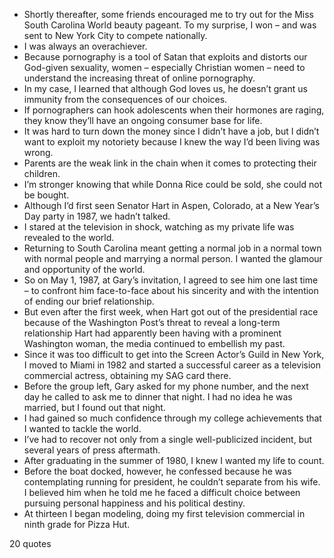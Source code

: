  - Shortly thereafter, some friends encouraged me to try out for the Miss South Carolina World beauty pageant. To my surprise, I won – and was sent to New York City to compete nationally.
 - I was always an overachiever.
 - Because pornography is a tool of Satan that exploits and distorts our God-given sexuality, women – especially Christian women – need to understand the increasing threat of online pornography.
 - In my case, I learned that although God loves us, he doesn’t grant us immunity from the consequences of our choices.
 - If pornographers can hook adolescents when their hormones are raging, they know they’ll have an ongoing consumer base for life.
 - It was hard to turn down the money since I didn’t have a job, but I didn’t want to exploit my notoriety because I knew the way I’d been living was wrong.
 - Parents are the weak link in the chain when it comes to protecting their children.
 - I’m stronger knowing that while Donna Rice could be sold, she could not be bought.
 - Although I’d first seen Senator Hart in Aspen, Colorado, at a New Year’s Day party in 1987, we hadn’t talked.
 - I stared at the television in shock, watching as my private life was revealed to the world.
 - Returning to South Carolina meant getting a normal job in a normal town with normal people and marrying a normal person. I wanted the glamour and opportunity of the world.
 - So on May 1, 1987, at Gary’s invitation, I agreed to see him one last time – to confront him face-to-face about his sincerity and with the intention of ending our brief relationship.
 - But even after the first week, when Hart got out of the presidential race because of the Washington Post’s threat to reveal a long-term relationship Hart had apparently been having with a prominent Washington woman, the media continued to embellish my past.
 - Since it was too difficult to get into the Screen Actor’s Guild in New York, I moved to Miami in 1982 and started a successful career as a television commercial actress, obtaining my SAG card there.
 - Before the group left, Gary asked for my phone number, and the next day he called to ask me to dinner that night. I had no idea he was married, but I found out that night.
 - I had gained so much confidence through my college achievements that I wanted to tackle the world.
 - I’ve had to recover not only from a single well-publicized incident, but several years of press aftermath.
 - After graduating in the summer of 1980, I knew I wanted my life to count.
 - Before the boat docked, however, he confessed because he was contemplating running for president, he couldn’t separate from his wife. I believed him when he told me he faced a difficult choice between pursuing personal happiness and his political destiny.
 - At thirteen I began modeling, doing my first television commercial in ninth grade for Pizza Hut.

20 quotes